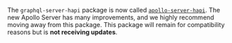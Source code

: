The `graphql-server-hapi` package is now called [`apollo-server-hapi`](https://www.npmjs.com/package/apollo-server-hapi).  The new Apollo Server has many improvements, and we highly recommend moving away from this package.  This package will remain for compatibility reasons but is **not receiving updates**.